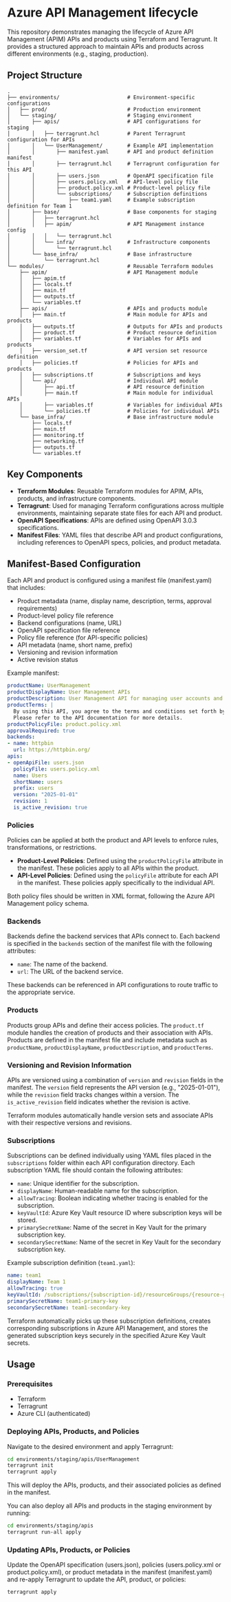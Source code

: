 # Azure API Management lifecycle

This repository demonstrates managing the lifecycle of Azure API Management (APIM) APIs and products using Terraform and Terragrunt. It provides a structured approach to maintain APIs and products across different environments (e.g., staging, production).

## Project Structure

```
.
├── environments/                      # Environment-specific configurations
│   ├── prod/                          # Production environment
│   └── staging/                       # Staging environment
│       ├── apis/                      # API configurations for staging
│       │   ├── terragrunt.hcl         # Parent Terragrunt configuration for APIs
│       │   └── UserManagement/        # Example API implementation
│       │       ├── manifest.yaml      # API and product definition manifest
│       │       ├── terragrunt.hcl     # Terragrunt configuration for this API
│       │       ├── users.json         # OpenAPI specification file
│       │       ├── users.policy.xml   # API-level policy file
│       │       ├── product.policy.xml # Product-level policy file
│       │       └── subscriptions/     # Subscription definitions
│       │           ├── team1.yaml     # Example subscription definition for Team 1
│       ├── base/                      # Base components for staging
│       │   ├── terragrunt.hcl
│       │   ├── apim/                  # API Management instance config
│       │   │   └── terragrunt.hcl
│       │   └── infra/                 # Infrastructure components
│       │       └── terragrunt.hcl
│       └── base_infra/                # Base infrastructure
│           └── terragrunt.hcl
└── modules/                           # Reusable Terraform modules
    ├── apim/                          # API Management module
    │   ├── apim.tf
    │   ├── locals.tf
    │   ├── main.tf
    │   ├── outputs.tf
    │   └── variables.tf
    ├── apis/                          # APIs and products module
    │   ├── main.tf                    # Main module for APIs and products
    │   ├── outputs.tf                 # Outputs for APIs and products
    │   ├── product.tf                 # Product resource definition
    │   ├── variables.tf               # Variables for APIs and products
    │   ├── version_set.tf             # API version set resource definition
    │   ├── policies.tf                # Policies for APIs and products
    │   ├── subscriptions.tf           # Subscriptions and keys
    │   └── api/                       # Individual API module
    │       ├── api.tf                 # API resource definition
    │       ├── main.tf                # Main module for individual APIs
    │       ├── variables.tf           # Variables for individual APIs
    │       └── policies.tf            # Policies for individual APIs
    └── base_infra/                    # Base infrastructure module
        ├── locals.tf
        ├── main.tf
        ├── monitoring.tf
        ├── networking.tf
        ├── outputs.tf
        └── variables.tf
```

## Key Components

- **Terraform Modules**: Reusable Terraform modules for APIM, APIs, products, and infrastructure components.
- **Terragrunt**: Used for managing Terraform configurations across multiple environments, maintaining separate state files for each API and product.
- **OpenAPI Specifications**: APIs are defined using OpenAPI 3.0.3 specifications.
- **Manifest Files**: YAML files that describe API and product configurations, including references to OpenAPI specs, policies, and product metadata.

## Manifest-Based Configuration

Each API and product is configured using a manifest file (manifest.yaml) that includes:
- Product metadata (name, display name, description, terms, approval requirements)
- Product-level policy file reference
- Backend configurations (name, URL)
- OpenAPI specification file reference
- Policy file reference (for API-specific policies)
- API metadata (name, short name, prefix)
- Versioning and revision information
- Active revision status

Example manifest:
```yaml
productName: UserManagement
productDisplayName: User Management APIs
productDescription: User Management API for managing user accounts and profiles.
productTerms: |
  By using this API, you agree to the terms and conditions set forth by the API provider.
  Please refer to the API documentation for more details.
productPolicyFile: product.policy.xml
approvalRequired: true
backends:
- name: httpbin
  url: https://httpbin.org/
apis:
- openApiFile: users.json
  policyFile: users.policy.xml
  name: Users
  shortName: users
  prefix: users
  version: "2025-01-01"
  revision: 1
  is_active_revision: true
```

### Policies

Policies can be applied at both the product and API levels to enforce rules, transformations, or restrictions.

- **Product-Level Policies**: Defined using the `productPolicyFile` attribute in the manifest. These policies apply to all APIs within the product.
- **API-Level Policies**: Defined using the `policyFile` attribute for each API in the manifest. These policies apply specifically to the individual API.

Both policy files should be written in XML format, following the Azure API Management policy schema.

### Backends

Backends define the backend services that APIs connect to. Each backend is specified in the `backends` section of the manifest file with the following attributes:
- `name`: The name of the backend.
- `url`: The URL of the backend service.

These backends can be referenced in API configurations to route traffic to the appropriate service.

### Products

Products group APIs and define their access policies. The `product.tf` module handles the creation of products and their association with APIs. Products are defined in the manifest file and include metadata such as `productName`, `productDisplayName`, `productDescription`, and `productTerms`.

### Versioning and Revision Information

APIs are versioned using a combination of `version` and `revision` fields in the manifest. The `version` field represents the API version (e.g., "2025-01-01"), while the `revision` field tracks changes within a version. The `is_active_revision` field indicates whether the revision is active.

Terraform modules automatically handle version sets and associate APIs with their respective versions and revisions.

### Subscriptions

Subscriptions can be defined individually using YAML files placed in the `subscriptions` folder within each API configuration directory. Each subscription YAML file should contain the following attributes:

- `name`: Unique identifier for the subscription.
- `displayName`: Human-readable name for the subscription.
- `allowTracing`: Boolean indicating whether tracing is enabled for the subscription.
- `keyVaultId`: Azure Key Vault resource ID where subscription keys will be stored.
- `primarySecretName`: Name of the secret in Key Vault for the primary subscription key.
- `secondarySecretName`: Name of the secret in Key Vault for the secondary subscription key.

Example subscription definition (`team1.yaml`):

```yaml
name: team1
displayName: Team 1
allowTracing: true
keyVaultId: /subscriptions/{subscription-id}/resourceGroups/{resource-group}/providers/Microsoft.KeyVault/vaults/{keyvault-name}
primarySecretName: team1-primary-key
secondarySecretName: team1-secondary-key
```

Terraform automatically picks up these subscription definitions, creates corresponding subscriptions in Azure API Management, and stores the generated subscription keys securely in the specified Azure Key Vault secrets.

## Usage

### Prerequisites

- Terraform
- Terragrunt
- Azure CLI (authenticated)

### Deploying APIs, Products, and Policies

Navigate to the desired environment and apply Terragrunt:

```bash
cd environments/staging/apis/UserManagement
terragrunt init
terragrunt apply
```

This will deploy the APIs, products, and their associated policies as defined in the manifest.

You can also deploy all APIs and products in the staging environment by running:

```bash
cd environments/staging/apis
terragrunt run-all apply
```

### Updating APIs, Products, or Policies

Update the OpenAPI specification (users.json), policies (users.policy.xml or product.policy.xml), or product metadata in the manifest (manifest.yaml) and re-apply Terragrunt to update the API, product, or policies:

```bash
terragrunt apply
```
